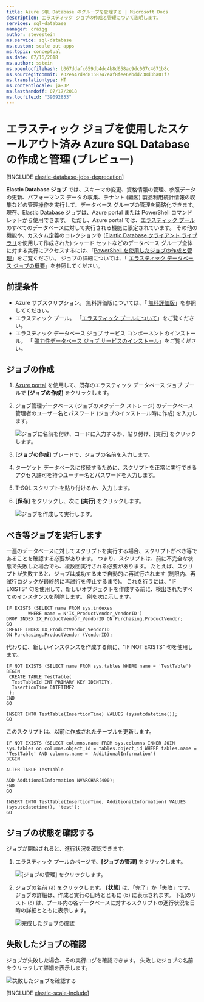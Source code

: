 ```yaml
---
title: Azure SQL Database のグループを管理する | Microsoft Docs
description: エラスティック ジョブの作成と管理について説明します。
services: sql-database
manager: craigg
author: stevestein
ms.service: sql-database
ms.custom: scale out apps
ms.topic: conceptual
ms.date: 07/16/2018
ms.author: sstein
ms.openlocfilehash: b367ddafc659db4dc4b8d658ac9dc007c4671b8c
ms.sourcegitcommit: e32ea47d9d8158747eaf8fee6ebdd238d3ba01f7
ms.translationtype: HT
ms.contentlocale: ja-JP
ms.lasthandoff: 07/17/2018
ms.locfileid: "39092853"
---
```

# <a name="create-and-manage-scaled-out-azure-sql-databases-using-elastic-jobs-preview"></a>エラスティック ジョブを使用したスケールアウト済み Azure SQL Database の作成と管理 (プレビュー)


[!INCLUDE [elastic-database-jobs-deprecation](../../includes/sql-database-elastic-jobs-deprecate.md)]


**Elastic Database ジョブ** では、スキーマの変更、資格情報の管理、参照データの更新、パフォーマンス データの収集、テナント (顧客) 製品利用統計情報の収集などの管理操作を実行して、データベース グループの管理を簡略化できます。 現在、Elastic Database ジョブは、Azure portal または PowerShell コマンドレットから使用できます。 ただし、Azure portal では、[エラスティック プール](sql-database-elastic-pool.md)のすべてのデータベースに対して実行される機能に限定されています。 その他の機能や、カスタム定義のコレクションや ([Elastic Database クライアント ライブラリ](sql-database-elastic-scale-introduction.md)を使用して作成された) シャード セットなどのデータベース グループ全体に対する実行にアクセスするには、「[PowerShell を使用したジョブの作成と管理](sql-database-elastic-jobs-powershell.md)」をご覧ください。 ジョブの詳細については、「 [エラスティック データベース ジョブの概要](sql-database-elastic-jobs-overview.md)」を参照してください。 

## <a name="prerequisites"></a>前提条件
* Azure サブスクリプション。 無料評価版については、「 [無料評価版](https://azure.microsoft.com/pricing/free-trial/)」を参照してください。
* エラスティック プール。 「[エラスティック プールについて](sql-database-elastic-pool.md)」をご覧ください。
* エラスティック データベース ジョブ サービス コンポーネントのインストール。 「 [弾力性データベース ジョブ サービスのインストール](sql-database-elastic-jobs-service-installation.md)」をご覧ください。

## <a name="creating-jobs"></a>ジョブの作成
1. [Azure portal](https://portal.azure.com) を使用して、既存のエラスティック データベース ジョブ プールで **[ジョブの作成]** をクリックします。
2. ジョブ管理データベース (ジョブのメタデータ ストレージ) のデータベース管理者のユーザー名とパスワード (ジョブのインストール時に作成) を入力します。
   
    ![ジョブに名前を付け、コードに入力するか、貼り付け、[実行] をクリックします。][1]
3. **[ジョブの作成]** ブレードで、ジョブの名前を入力します。
4. ターゲット データベースに接続するために、スクリプトを正常に実行できるアクセス許可を持つユーザー名とパスワードを入力します。
5. T-SQL スクリプトを貼り付けるか、入力します。
6. **[保存]** をクリックし、次に **[実行]** をクリックします。
   
    ![ジョブを作成して実行します。][5]

## <a name="run-idempotent-jobs"></a>べき等ジョブを実行します
一連のデータベースに対してスクリプトを実行する場合、スクリプトがべき等であることを確認する必要があります。 つまり、スクリプトは、前に不完全な状態で失敗した場合でも、複数回実行される必要があります。 たとえば、スクリプトが失敗すると、ジョブは成功するまで自動的に再試行されます (制限内、再試行ロジックが最終的に再試行を停止するまで)。 これを行うには、"IF EXISTS" 句を使用して、新しいオブジェクトを作成する前に、検出されたすべてのインスタンスを削除します。 例を次に示します。

    IF EXISTS (SELECT name FROM sys.indexes
            WHERE name = N'IX_ProductVendor_VendorID')
    DROP INDEX IX_ProductVendor_VendorID ON Purchasing.ProductVendor;
    GO
    CREATE INDEX IX_ProductVendor_VendorID
    ON Purchasing.ProductVendor (VendorID);

代わりに、新しいインスタンスを作成する前に、"IF NOT EXISTS" 句を使用します。

    IF NOT EXISTS (SELECT name FROM sys.tables WHERE name = 'TestTable')
    BEGIN
     CREATE TABLE TestTable(
      TestTableId INT PRIMARY KEY IDENTITY,
      InsertionTime DATETIME2
     );
    END
    GO

    INSERT INTO TestTable(InsertionTime) VALUES (sysutcdatetime());
    GO

このスクリプトは、以前に作成されたテーブルを更新します。

    IF NOT EXISTS (SELECT columns.name FROM sys.columns INNER JOIN sys.tables on columns.object_id = tables.object_id WHERE tables.name = 'TestTable' AND columns.name = 'AdditionalInformation')
    BEGIN

    ALTER TABLE TestTable

    ADD AdditionalInformation NVARCHAR(400);
    END
    GO

    INSERT INTO TestTable(InsertionTime, AdditionalInformation) VALUES (sysutcdatetime(), 'test');
    GO


## <a name="checking-job-status"></a>ジョブの状態を確認する
ジョブが開始されると、進行状況を確認できます。

1. エラスティック プールのページで、**[ジョブの管理]** をクリックします。
   
    ![[ジョブの管理] をクリックします。][2]
2. ジョブの名前 (a) をクリックします。 **[状態]** は、「完了」か「失敗」です。 ジョブの詳細は、作成と実行の日時とともに (b) に表示されます。 下記のリスト (c) は、プール内の各データベースに対するスクリプトの進行状況を日時の詳細とともに表示します。
   
    ![完成したジョブの確認][3]

## <a name="checking-failed-jobs"></a>失敗したジョブの確認
ジョブが失敗した場合、その実行ログを確認できます。 失敗したジョブの名前をクリックして詳細を表示します。

![失敗したジョブを確認する][4]

[!INCLUDE [elastic-scale-include](../../includes/elastic-scale-include.md)]

<!--Image references-->
[1]: ./media/sql-database-elastic-jobs-create-and-manage/screen-1.png
[2]: ./media/sql-database-elastic-jobs-create-and-manage/click-manage-jobs.png
[3]: ./media/sql-database-elastic-jobs-create-and-manage/running-jobs.png
[4]: ./media/sql-database-elastic-jobs-create-and-manage/failed.png
[5]: ./media/sql-database-elastic-jobs-create-and-manage/screen-2.png


